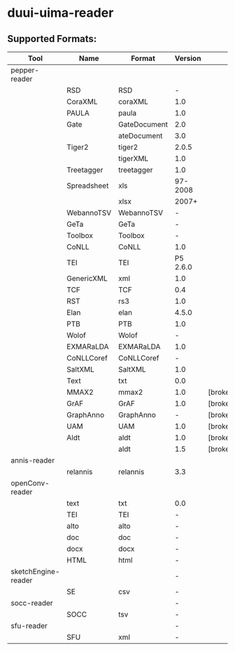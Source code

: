 # duui-uima-reader

## Supported Formats:

| Tool                | Name        | Format       | Version   |               |
|---------------------|-------------|--------------|-----------|---------------|
| pepper-reader       |             |              |           |               |
|                     | RSD         | RSD          | -         |               |
|                     | CoraXML     | coraXML      | 1.0       |               |
|                     | PAULA       | paula        | 1.0       |               |
|                     | Gate        | GateDocument | 2.0       |               |
|                     |             | ateDocument  | 3.0       |               |
|                     | Tiger2      | tiger2       | 2.0.5     |               |
|                     |             | tigerXML     | 1.0       |               |
|                     | Treetagger  | treetagger   | 1.0       |               |
|                     | Spreadsheet | xls          | 97-2008   |               |
|                     |             | xlsx         | 2007+     |               |
|                     | WebannoTSV  | WebannoTSV   | -         |               |
|                     | GeTa        | GeTa         | -         |               |
|                     | Toolbox     | Toolbox      | -         |               |
|                     | CoNLL       | CoNLL        | 1.0       |               |
|                     | TEI         | TEI          | P5 2.6.0  |               |
|                     | GenericXML  | xml          | 1.0       |               |
|                     | TCF         | TCF          | 0.4       |               |
|                     | RST         | rs3          | 1.0       |               |
|                     | Elan        | elan         | 4.5.0     |               |
|                     | PTB         | PTB          | 1.0       |               |
|                     | Wolof       | Wolof        | -         |               |
|                     | EXMARaLDA   | EXMARaLDA    | 1.0       |               |
|                     | CoNLLCoref  | CoNLLCoref   | -         |               |
|                     | SaltXML     | SaltXML      | 1.0       |               |
|                     | Text        | txt          | 0.0       |               |
|                     | MMAX2       | mmax2        | 1.0       |  [broken]     |
|                     | GrAF        | GrAF         | 1.0       | [broken]      |
|                     | GraphAnno   | GraphAnno    | -         |    [broken]   |
|                     | UAM         | UAM          | 1.0       |  [broken]     |
|                     | Aldt        | aldt         | 1.0       | [broken]      |
|                     |             | aldt         | 1.5       | [broken]      |
| annis-reader        |             |              |           |               |
|                     | relannis    | relannis     | 3.3       |               |
| openConv-reader     |             |              |           |               |
|                     | text        | txt          | 0.0       |               |
|                     | TEI         | TEI          | -         |               |
|                     | alto        | alto         | -         |               |
|                     | doc         | doc          | -         |               |
|                     | docx        | docx         | -         |               |
|                     | HTML        | html         | -         |               |
| sketchEngine-reader |             |              | -         |               |
|                     | SE          | csv          | -         |               |
| socc-reader         |             |              | -         |               |
|                     | SOCC        | tsv          | -         |               |
| sfu-reader          |             |              | -         |               |
|                     | SFU         | xml          | -         |               |
